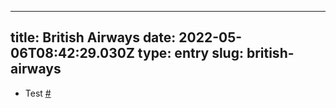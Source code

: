 
---
title: British Airways 
date: 2022-05-06T08:42:29.030Z
type: entry
slug: british-airways
---
* Test [#](#627a64fa-9019-4d1c-a030-0a14764e8c38)

